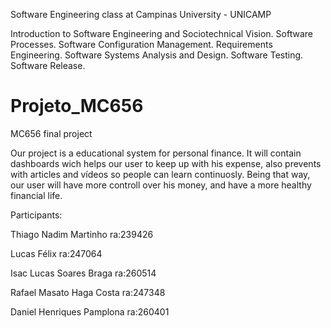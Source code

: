 Software Engineering class at Campinas University - UNICAMP

Introduction to Software Engineering and Sociotechnical Vision. Software Processes. Software Configuration Management. Requirements Engineering. Software Systems Analysis and Design. Software Testing. Software Release.


# Projeto_MC656

MC656 final project

Our project is a educational system for personal finance. It will contain dashboards wich helps our user to keep up with his expense, also prevents with articles and vídeos so people can learn continuosly. Being that way, our user will have more controll over his money, and have a more healthy financial life.

Participants:

Thiago Nadim Martinho ra:239426

Lucas Félix ra:247064

Isac Lucas Soares Braga ra:260514

Rafael Masato Haga Costa ra:247348

Daniel Henriques Pamplona ra:260401
